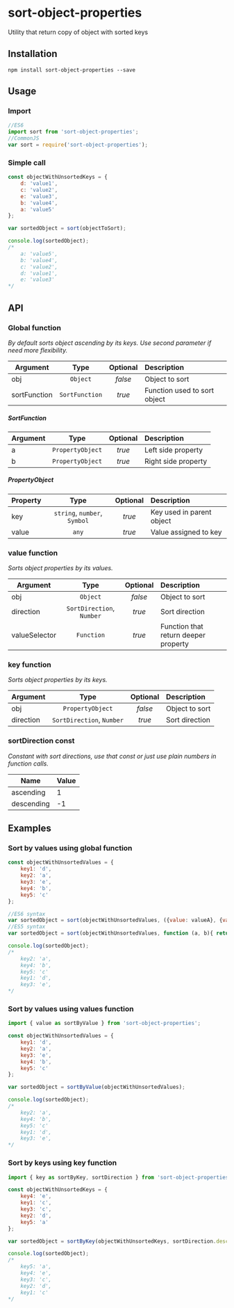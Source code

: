 # sort-object-properties
Utility that return copy of object with sorted keys

## Installation
```
npm install sort-object-properties --save
```

## Usage
### Import
```javascript
//ES6
import sort from 'sort-object-properties';
//CommonJS
var sort = require('sort-object-properties');
```

### Simple call
```javascript
const objectWithUnsortedKeys = {
    d: 'value1',
    c: 'value2',
    e: 'value3',
    b: 'value4',
    a: 'value5'
};

var sortedObject = sort(objectToSort);

console.log(sortedObject); 
/*
    a: 'value5',
    b: 'value4',
    c: 'value2',
    d: 'value1',
    e: 'value3'
*/
```
## API
### Global function
_By default sorts object ascending by its keys. Use second parameter if need more flexibility._

| Argument      | Type           | Optional | Description                  |           
| ------------- | :---:          | :------: | :--------------------------- |
| obj           | `Object`       | _false_  | Object to sort               |
| sortFunction  | `SortFunction` | _true_   | Function used to sort object |

##### SortFunction

| Argument   | Type             | Optional | Description         |
| ---------- | :--------------: | :------: | :----------         |
| a          | `PropertyObject` | _true_   | Left side property  |
| b          | `PropertyObject` | _true_   | Right side property |

##### PropertyObject
| Property   | Type                         | Optional | Description               |
| ---------- | :--------------------------: | :------: | :------------------------ |
| key        | `string`, `number`, `Symbol` | _true_   | Key used in parent object |
| value      | `any`                        | _true_   | Value assigned to key     |

### value function
_Sorts object properties by its values._

| Argument      | Type                      | Optional | Description                           |
| ------------- | :-----------------------: | :------: | :----------                           |
| obj           | `Object`                  | _false_  | Object to sort                        |
| direction     | `SortDirection`, `Number` | _true_   | Sort direction                        |
| valueSelector | `Function`                | _true_   | Function that return deeper property  |

### key function
_Sorts object properties by its keys._

| Argument   | Type                      | Optional | Description      |
| ---------- | :-----------------------: | :------: | :--------------- |
| obj        | `PropertyObject`          | _false_  | Object to sort   |
| direction  | `SortDirection`, `Number` | _true_   | Sort direction   |

### sortDirection const
_Constant with sort directions, use that const or just use plain numbers in function calls._

| Name | Value |
| ---- | --- |
| ascending | 1 |
| descending | -1 |

## Examples
### Sort by values using global function
```javascript
const objectWithUnsortedValues = {
    key1: 'd',
    key2: 'a',
    key3: 'e',
    key4: 'b',
    key5: 'c'
};

//ES6 syntax
var sortedObject = sort(objectWithUnsortedValues, ({value: valueA}, {value: valueB}) => valueA > valueB);
//ES5 syntax
var sortedObject = sort(objectWithUnsortedValues, function (a, b){ return a.value > b.value;});

console.log(sortedObject);
/*
    key2: 'a',
    key4: 'b',
    key5: 'c'
    key1: 'd',
    key3: 'e',
*/
```

### Sort by values using values function
```javascript
import { value as sortByValue } from 'sort-object-properties';

const objectWithUnsortedValues = {
    key1: 'd',
    key2: 'a',
    key3: 'e',
    key4: 'b',
    key5: 'c'
};

var sortedObject = sortByValue(objectWithUnsortedValues);

console.log(sortedObject);
/*
    key2: 'a',
    key4: 'b',
    key5: 'c'
    key1: 'd',
    key3: 'e',
*/
```

### Sort by keys using key function
```javascript
import { key as sortByKey, sortDirection } from 'sort-object-properties';

const objectWithUnsortedKeys = {
    key4: 'e',
    key1: 'c',
    key3: 'c',
    key2: 'd',
    key5: 'a'
};

var sortedObject = sortByKey(objectWithUnsortedKeys, sortDirection.descending);

console.log(sortedObject);
/*
    key5: 'a',
    key4: 'e',
    key3: 'c',
    key2: 'd',
    key1: 'c'
*/
```